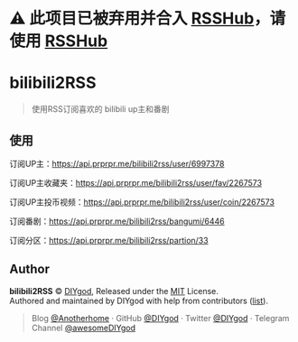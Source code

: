 # ⚠️ 此项目已被弃用并合入 [RSSHub](https://github.com/DIYgod/RSSHub)，请使用 [RSSHub](https://github.com/DIYgod/RSSHub)

# bilibili2RSS

> 使用RSS订阅喜欢的 bilibili up主和番剧



## 使用

订阅UP主：https://api.prprpr.me/bilibili2rss/user/6997378

订阅UP主收藏夹：https://api.prprpr.me/bilibili2rss/user/fav/2267573

订阅UP主投币视频：https://api.prprpr.me/bilibili2rss/user/coin/2267573

订阅番剧：https://api.prprpr.me/bilibili2rss/bangumi/6446

订阅分区：https://api.prprpr.me/bilibili2rss/partion/33

## Author

**bilibili2RSS** © [DIYgod](https://github.com/DIYgod), Released under the [MIT](./LICENSE) License.<br>
Authored and maintained by DIYgod with help from contributors ([list](https://github.com/DIYgod/DPlayer/contributors)).

> Blog [@Anotherhome](https://www.anotherhome.net) · GitHub [@DIYgod](https://github.com/DIYgod) · Twitter [@DIYgod](https://twitter.com/DIYgod) · Telegram Channel [@awesomeDIYgod](https://t.me/awesomeDIYgod)